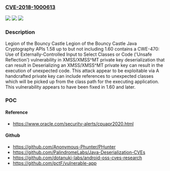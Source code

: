 ### [CVE-2018-1000613](https://cve.mitre.org/cgi-bin/cvename.cgi?name=CVE-2018-1000613)
![](https://img.shields.io/static/v1?label=Product&message=n%2Fa&color=blue)
![](https://img.shields.io/static/v1?label=Version&message=n%2Fa&color=blue)
![](https://img.shields.io/static/v1?label=Vulnerability&message=n%2Fa&color=brighgreen)

### Description

Legion of the Bouncy Castle Legion of the Bouncy Castle Java Cryptography APIs 1.58 up to but not including 1.60 contains a CWE-470: Use of Externally-Controlled Input to Select Classes or Code ('Unsafe Reflection') vulnerability in XMSS/XMSS^MT private key deserialization that can result in Deserializing an XMSS/XMSS^MT private key can result in the execution of unexpected code. This attack appear to be exploitable via A handcrafted private key can include references to unexpected classes which will be picked up from the class path for the executing application. This vulnerability appears to have been fixed in 1.60 and later.

### POC

#### Reference
- https://www.oracle.com/security-alerts/cpuapr2020.html

#### Github
- https://github.com/Anonymous-Phunter/PHunter
- https://github.com/PalindromeLabs/Java-Deserialization-CVEs
- https://github.com/dotanuki-labs/android-oss-cves-research
- https://github.com/pctF/vulnerable-app

